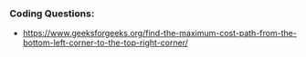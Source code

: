<h3>Coding Questions:</h3>

- https://www.geeksforgeeks.org/find-the-maximum-cost-path-from-the-bottom-left-corner-to-the-top-right-corner/
